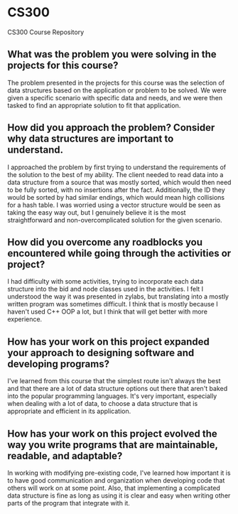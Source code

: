 # CS300
CS300 Course Repository

## What was the problem you were solving in the projects for this course?

The problem presented in the projects for this course was the selection of data structures based on the application or problem to be solved. We were given a specific scenario with specific data and needs, and we were then tasked to find an appropriate solution to fit that application.

## How did you approach the problem? Consider why data structures are important to understand.

I approached the problem by first trying to understand the requirements of the solution to the best of my ability. The client needed to read data into a data structure from a source that was mostly sorted, which would then need to be fully sorted, with no insertions after the fact. Additionally, the ID they would be sorted by had similar endings, which would mean high collisions for a hash table. I was worried using a vector structure would be seen as taking the easy way out, but I genuinely believe it is the most straightforward and non-overcomplicated solution for the given scenario.

## How did you overcome any roadblocks you encountered while going through the activities or project?

I had difficulty with some activities, trying to incorporate each data structure into the bid and node classes used in the activities. I felt I understood the way it was presented in zylabs, but translating into a mostly written program was sometimes difficult. I think that is mostly because I haven't used C++ OOP a lot, but I think that will get better with more experience.

## How has your work on this project expanded your approach to designing software and developing programs?

I've learned from this course that the simplest route isn't always the best and that there are a lot of data structure options out there that aren't baked into the popular programming languages. It's very important, especially when dealing with a lot of data, to choose a data structure that is appropriate and efficient in its application.

## How has your work on this project evolved the way you write programs that are maintainable, readable, and adaptable?

In working with modifying pre-existing code, I've learned how important it is to have good communication and organization when developing code that others will work on at some point. Also, that implementing a complicated data structure is fine as long as using it is clear and easy when writing other parts of the program that integrate with it.

